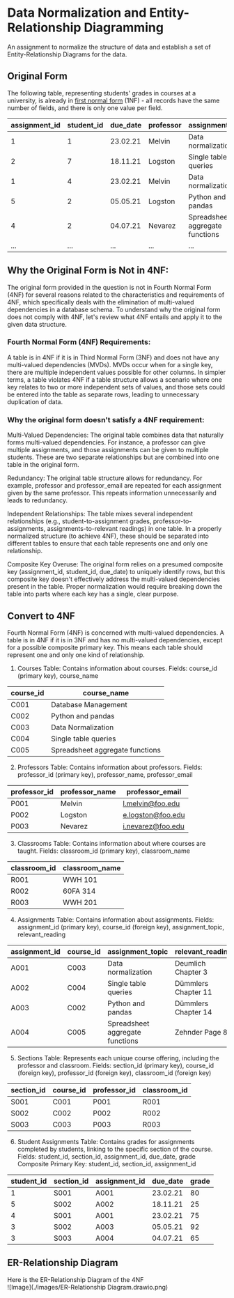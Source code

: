 # Data Normalization and Entity-Relationship Diagramming
An assignment to normalize the structure of data and establish a set of Entity-Relationship Diagrams for the data.   
## Original Form
The following table, representing students' grades in courses at a university, is already in [first normal form](/courses/database-design/normal-forms-simple-guide/#first-normal-form) (1NF) - all records have the same number of fields, and there is only one value per field.

| assignment_id | student_id | due_date | professor | assignment_topic                | classroom | grade | relevant_reading    | professor_email   |
| :------------ | :--------- | :------- | :-------- | :------------------------------ | :-------- | :---- | :------------------ | :---------------- |
| 1             | 1          | 23.02.21 | Melvin    | Data normalization              | WWH 101   | 80    | Deumlich Chapter 3  | l.melvin@foo.edu  |
| 2             | 7          | 18.11.21 | Logston   | Single table queries            | 60FA 314  | 25    | Dümmlers Chapter 11 | e.logston@foo.edu |
| 1             | 4          | 23.02.21 | Melvin    | Data normalization              | WWH 101   | 75    | Deumlich Chapter 3  | l.melvin@foo.edu  |
| 5             | 2          | 05.05.21 | Logston   | Python and pandas               | 60FA 314  | 92    | Dümmlers Chapter 14 | e.logston@foo.edu |
| 4             | 2          | 04.07.21 | Nevarez   | Spreadsheet aggregate functions | WWH 201   | 65    | Zehnder Page 87     | i.nevarez@foo.edu |
| ...           | ...        | ...      | ...       | ...                             | ...       | ...   | ...                 | ...               |

## Why the Original Form is Not in 4NF:

The original form provided in the question is not in Fourth Normal Form (4NF) for several reasons related to the characteristics and requirements of 4NF, which specifically deals with the elimination of multi-valued dependencies in a database schema. To understand why the original form does not comply with 4NF, let's review what 4NF entails and apply it to the given data structure.   

### Fourth Normal Form (4NF) Requirements:

A table is in 4NF if it is in Third Normal Form (3NF) and does not have any multi-valued dependencies (MVDs). MVDs occur when for a single key, there are multiple independent values possible for other columns.
In simpler terms, a table violates 4NF if a table structure allows a scenario where one key relates to two or more independent sets of values, and those sets could be entered into the table as separate rows, leading to unnecessary duplication of data.  

### Why the original form doesn't satisfy a 4NF requirement: 

Multi-Valued Dependencies: The original table combines data that naturally forms multi-valued dependencies. For instance, a professor can give multiple assignments, and those assignments can be given to multiple students. These are two separate relationships but are combined into one table in the original form.  

Redundancy: The original table structure allows for redundancy. For example, professor and professor_email are repeated for each assignment given by the same professor. This repeats information unnecessarily and leads to redundancy.   

Independent Relationships: The table mixes several independent relationships (e.g., student-to-assignment grades, professor-to-assignments, assignments-to-relevant readings) in one table. In a properly normalized structure (to achieve 4NF), these should be separated into different tables to ensure that each table represents one and only one relationship.   

Composite Key Overuse: The original form relies on a presumed composite key (assignment_id, student_id, due_date) to uniquely identify rows, but this composite key doesn't effectively address the multi-valued dependencies present in the table. Proper normalization would require breaking down the table into parts where each key has a single, clear purpose.    

## Convert to 4NF
Fourth Normal Form (4NF) is concerned with multi-valued dependencies. A table is in 4NF if it is in 3NF and has no multi-valued dependencies, except for a possible composite primary key. This means each table should represent one and only one kind of relationship.

1. Courses Table: Contains information about courses.
Fields: course_id (primary key), course_name

| course_id | course_name                     |
|-----------|---------------------------------|
| C001      | Database Management             |
| C002      | Python and pandas               |
| C003      | Data Normalization              |
| C004      | Single table queries            |
| C005      | Spreadsheet aggregate functions |

2. Professors Table: Contains information about professors.
Fields: professor_id (primary key), professor_name, professor_email

| professor_id | professor_name | professor_email     |
|--------------|----------------|---------------------|
| P001         | Melvin         | l.melvin@foo.edu    |
| P002         | Logston        | e.logston@foo.edu   |
| P003         | Nevarez        | i.nevarez@foo.edu   |

3. Classrooms Table: Contains information about where courses are taught.
Fields: classroom_id (primary key), classroom_name

| classroom_id | classroom_name |
|--------------|----------------|
| R001         | WWH 101        |
| R002         | 60FA 314       |
| R003         | WWH 201        |

4. Assignments Table: Contains information about assignments.
Fields: assignment_id (primary key), course_id (foreign key), assignment_topic, relevant_reading

| assignment_id | course_id | assignment_topic                | relevant_reading      |
|---------------|-----------|---------------------------------|-----------------------|
| A001          | C003      | Data normalization              | Deumlich Chapter 3    |
| A002          | C004      | Single table queries            | Dümmlers Chapter 11   |
| A003          | C002      | Python and pandas               | Dümmlers Chapter 14   |
| A004          | C005      | Spreadsheet aggregate functions | Zehnder Page 87       |

5. Sections Table: Represents each unique course offering, including the professor and classroom.
Fields: section_id (primary key), course_id (foreign key), professor_id (foreign key), classroom_id (foreign key)  

| section_id | course_id | professor_id | classroom_id |
|------------|-----------|--------------|--------------|
| S001       | C001      | P001         | R001         |
| S002       | C002      | P002         | R002         |
| S003       | C003      | P003         | R003         |
 
6. Student Assignments Table: Contains grades for assignments completed by students, linking to the specific section of the course.
Fields: student_id, section_id, assignment_id, due_date, grade
Composite Primary Key: student_id, section_id, assignment_id

| student_id | section_id | assignment_id | due_date | grade |
|------------|------------|---------------|----------|-------|
| 1          | S001       | A001          | 23.02.21 | 80    |
| 5          | S002       | A002          | 18.11.21 | 25    |
| 4          | S001       | A001          | 23.02.21 | 75    |
| 3          | S002       | A003          | 05.05.21 | 92    |
| 3          | S003       | A004          | 04.07.21 | 65    |

## ER-Relationship Diagram
Here is the ER-Relationship Diagram of the 4NF  
![Image](./images/ER-Relationship Diagram.drawio.png)
